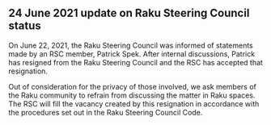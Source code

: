 24 June 2021 update on Raku Steering Council status
---------------------------------------------------

On June 22, 2021, the Raku Steering Council was informed of statements made by an RSC member,
Patrick Spek. After internal discussions, Patrick has resigned from the Raku Steering Council and
the RSC has accepted that resignation.

Out of consideration for the privacy of those involved, we ask members of the Raku community to
refrain from discussing the matter in Raku spaces. The RSC will fill the vacancy created by this
resignation in accordance with the procedures set out in the Raku Steering Council Code.

